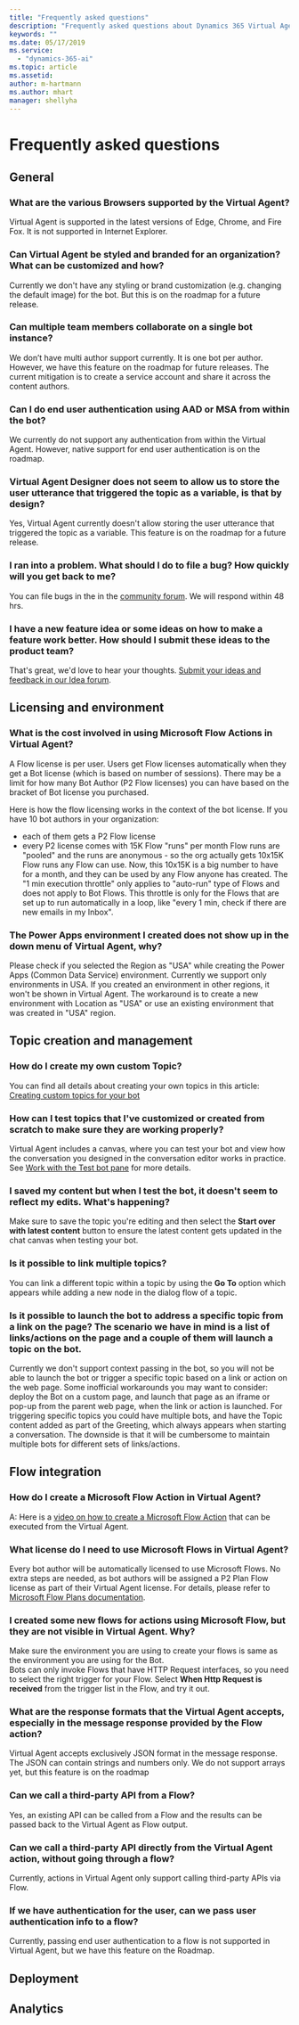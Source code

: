 ```yaml
---
title: "Frequently asked questions"
description: "Frequently asked questions about Dynamics 365 Virtual Agent for Customer Service."
keywords: ""
ms.date: 05/17/2019
ms.service:
  - "dynamics-365-ai"
ms.topic: article
ms.assetid: 
author: m-hartmann   
ms.author: mhart
manager: shellyha
---
```


# Frequently asked questions

## General 

### What are the various Browsers supported by the Virtual Agent?

Virtual Agent is supported in the latest versions of Edge, Chrome, and Fire Fox. It is not supported in Internet Explorer.
 
### Can Virtual Agent be styled and branded for an organization? What can be customized and how?

Currently we don't have any styling or brand customization (e.g. changing the default image) for the bot. But this is on the roadmap for a future release.

### Can multiple team members collaborate on a single bot instance?

We don’t have multi author support currently. It is one bot per author. However, we have this feature on the roadmap for future releases. The current mitigation is to create a service account and share it across the content authors.

### Can I do end user authentication using AAD or MSA from within the bot?

We currently do not support any authentication from within the Virtual Agent. However, native support for end user authentication is on the roadmap.

### Virtual Agent Designer does not seem to allow us to store the user utterance that triggered the topic as a variable, is that by design?

Yes, Virtual Agent currently doesn't allow storing the user utterance that triggered the topic as a variable. This feature is on the roadmap for a future release.

### I ran into a problem. What should I do to file a bug?  How quickly will you get back to me? 

You can file bugs in the in the [community forum](https://go.microsoft.com/fwlink/?linkid=2058639). We will respond within 48 hrs.

### I have a new feature idea or some ideas on how to make a feature work better. How should I submit these ideas to the product team?

That's great, we'd love to hear your thoughts. [Submit your ideas and feedback in our Idea forum](https://go.microsoft.com/fwlink/?linkid=2064961).


## Licensing and environment

### What is the cost involved in using Microsoft Flow Actions in Virtual Agent?

A Flow license is per user. Users get Flow licenses automatically when they get a Bot license (which is based on number of sessions). There may be a limit for how many Bot Author (P2 Flow licenses) you can have based on the bracket of Bot license you purchased. 

Here is how the flow licensing works in the context of the bot license.
If you have 10 bot authors in your organization:
 - each of them gets a P2 Flow license
 - every P2 license comes with 15K Flow "runs" per month
Flow runs are "pooled" and the runs are anonymous - so the org actually gets 10x15K Flow runs any Flow can use. Now, this 10x15K is a big number to have for a month, and they can be used by any Flow anyone has created.
The "1 min execution throttle" only applies to "auto-run" type of Flows and does not apply to Bot Flows. This throttle is only for the Flows that are set up to run automatically in a loop, like "every 1 min, check if there are new emails in my Inbox".

### The Power Apps environment I created does not show up in the down menu of Virtual Agent, why?

Please check if you selected the Region as "USA" while creating the Power Apps (Common Data Service) environment. Currently we support only environments in USA. If you created an environment in other regions, it won't be shown in Virtual Agent. The workaround is to create a new environment with Location as "USA" or use an existing environment that was created in "USA" region.


## Topic creation and management  

### How do I create my own custom Topic?  

You can find all details about creating your own topics in this article: [Creating custom topics for your bot](getting-started-create-topics.md)

### How can I test topics that I've customized or created from scratch to make sure they are working properly?

Virtual Agent includes a canvas, where you can test your bot and view how the conversation you designed in the conversation editor works in practice. See [Work with the Test bot pane](how-to-test-bot.md) for more details.

### I saved my content but when I test the bot, it doesn't seem to reflect my edits. What's happening?

Make sure to save the topic you're editing and then select the **Start over with latest content** button to ensure the latest content gets updated in the chat canvas when testing your bot.

### Is it possible to link multiple topics?

You can link a different topic within a topic by using the **Go To** option which appears while adding a new node in the dialog flow of a topic.

### Is it possible to launch the bot to address a specific topic from a link on the page? The scenario we have in mind is a list of links/actions on the page and a couple of them will launch a topic on the bot.

Currently we don't support context passing in the bot, so you will not be able to launch the bot or trigger a specific topic based on a link or action on the web page. 
Some inofficial workarounds you may want to consider: deploy the Bot on a custom page, and launch that page as an iframe or pop-up from the parent web page, when the link or action is launched.
For triggering specific topics you could have multiple bots, and have the Topic content added as part of the Greeting, which always appears when starting a conversation. The downside is that it will be cumbersome to maintain multiple bots for different sets of links/actions.

## Flow integration 

### How do I create a Microsoft Flow Action in Virtual Agent?
A: Here is a [video on how to create a Microsoft Flow Action](https://go.microsoft.com/fwlink/?linkid=2079323) that can be executed from the Virtual Agent.

### What license do I need to use Microsoft Flows in Virtual Agent?
Every bot author will be automatically licensed to use Microsoft Flows. No extra steps are needed, as bot authors will be assigned a P2 Plan Flow license as part of their Virtual Agent license. For details, please refer to [Microsoft Flow Plans documentation](https://flow.microsoft.com/en-us/pricing/).

### I created some new flows for actions using Microsoft Flow, but they are not visible in Virtual Agent. Why?

Make sure the environment you are using to create your flows is same as the environment you are using for the Bot.    
Bots can only invoke Flows that have HTTP Request interfaces, so you need to select the right trigger for your Flow. Select **When Http Request is received** from the trigger list in the Flow, and try it out. 

### What are the response formats that the Virtual Agent accepts, especially in the message response provided by the Flow action?

Virtual Agent accepts exclusively JSON format in the message response. The JSON can contain strings and numbers only. We do not support arrays yet, but this feature is on the roadmap

### Can we call a third-party API from a Flow?

Yes, an existing API can be called from a Flow and the results can be passed back to the Virtual Agent as Flow output.

### Can we call a third-party API directly from the Virtual Agent action, without going through a flow?

Currently, actions in Virtual Agent only support calling third-party APIs via Flow.

### If we have authentication for the user, can we pass user authentication info to a flow?

Currently, passing end user authentication to a flow is not supported in Virtual Agent, but we have this feature on the Roadmap.

## Deployment 

## Analytics 